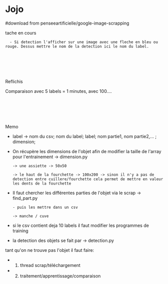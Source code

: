 # Jojo

#download from penseeartificielle/google-image-scrapping

tache en cours


      - Si detection l'afficher sur une image avec une fleche en bleu ou rouge. Dessus mettre le nom de la detection ici le nom du label. 

<br><br><br><br>
 
 Reflichis
 
 Comparaison avec 5 labels = 1 minutes, avec 100.... 
      

      



<br><br><br><br>

Memo

- label -> nom du csv; nom du label; label; nom partie1, nom partie2,... ; dimension;

- On récupère les dimensions de l'objet afin de modifier la taille de l'array pour l'entrainement -> dimension.py

      -> une assiette -> 50x50
      
      -> le haut de la fourchette -> 100x200 -> sinon il n'y a pas de detection entre cuillere/fourchette cela permet de mettre en valeur les dents de la fourchette

- Il faut chercher les différentes parties de l'objet via le scrap -> find_part.py
      
      - puis les mettre dans un csv
      
      -> manche / cuve
      
    


- si le csv contient deja 10 labels il faut modifier les programmes de training

- la detection des objets se fait par -> detection.py



tant qu'on ne trouve pas l'objet il faut faire:

  - 1) thread scrap/téléchargement
  
  - 2) traitement/apprentissage/comparaison


